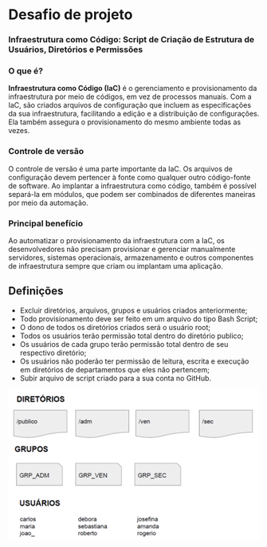 # Desafio de projeto

### Infraestrutura como Código: Script de Criação de Estrutura de Usuários, Diretórios e Permissões

### O que é?
__Infraestrutura como Código (IaC)__ é o gerenciamento e provisionamento da infraestrutura por meio de códigos, em vez de processos manuais. Com a IaC, são criados arquivos de configuração que incluem as especificações da sua infraestrutura, facilitando a edição e a distribuição de configurações. Ela também assegura o provisionamento do mesmo ambiente todas as vezes.

### Controle de versão
O controle de versão é uma parte importante da IaC. Os arquivos de configuração devem pertencer à fonte como qualquer outro código-fonte de software. Ao implantar a infraestrutura como código, também é possível separá-la em módulos, que podem ser combinados de diferentes maneiras por meio da automação.

### Principal benefício
Ao automatizar o provisionamento da infraestrutura com a IaC, os desenvolvedores não precisam provisionar e gerenciar manualmente servidores, sistemas operacionais, armazenamento e outros componentes de infraestrutura sempre que criam ou implantam uma aplicação.

## Definições
* Excluir diretórios, arquivos, grupos e usuários criados anteriormente;
* Todo provisionamento deve ser feito em um arquivo do tipo Bash Script;
* O dono de todos os diretórios criados será o usuário root;
* Todos os usuários terão permissão total dentro do diretório publico;
* Os usuários de cada grupo terão permissão total dentro de seu respectivo diretório;
* Os usuários não poderão ter permissão de leitura, escrita e execução em diretórios de departamentos que eles não pertencem;
* Subir arquivo de script criado para a sua conta no GitHub.

![Desafio de projeto](/linux/desafio-projeto-iac/desafio.png)